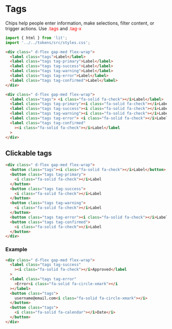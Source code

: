 # Tags

Chips help people enter information, make selections, filter content, or trigger actions.
Use <span style="color:red">.tags</span> and <span style="color:red">.tag-x</span>

```js script
import { html } from 'lit';
import '../../tokens/src/styles.css';
```

```html preview-story
<div class=" d-flex gap-med flex-wrap">
  <label class="tags">Label</label>
  <label class="tags tag-primary">Label</label>
  <label class="tags tag-success">Label</label>
  <label class="tags tag-warning">Label</label>
  <label class="tags tag-error">Label</label>
  <label class="tags tag-confirmed">Label</label>
</div>
```

```html preview-story
<div class=" d-flex gap-med flex-wrap">
  <label class="tags"> <i class="fa-solid fa-check"></i>Label</label>
  <label class="tags tag-primary"><i class="fa-solid fa-check"></i>Label</label>
  <label class="tags tag-success"><i class="fa-solid fa-check"></i>Label</label>
  <label class="tags tag-warning"><i class="fa-solid fa-check"></i>Label</label>
  <label class="tags tag-error"> <i class="fa-solid fa-check"></i>Label</label>
  <label class="tags tag-confirmed"
    ><i class="fa-solid fa-check"></i>Label</label
  >
</div>
```

## Clickable tags

```html preview-story
<div class=" d-flex gap-med flex-wrap">
  <button class="tags"><i class="fa-solid fa-check"></i>Label</button>
  <button class="tags tag-primary">
    <i class="fa-solid fa-check"></i>Label
  </button>
  <button class="tags tag-success">
    <i class="fa-solid fa-check"></i>Label
  </button>
  <button class="tags tag-warning">
    <i class="fa-solid fa-check"></i>Label
  </button>
  <button class="tags tag-error"><i class="fa-solid fa-check"></i>Label</button>
  <button class="tags tag-confirmed">
    <i class="fa-solid fa-check"></i>Label
  </button>
</div>
```

### Example

```html preview-story
<div class=" d-flex gap-med flex-wrap">
  <label class="tags tag-success"
    ><i class="fa-solid fa-check"></i>Approved</label
  >
  <label class="tags tag-error"
    >Error<i class="fa-solid fa-circle-xmark"></i
  ></label>
  <button class="tags">
    username@email.com<i class="fa-solid fa-circle-xmark"></i>
  </button>
  <button class="tags">
    <i class="fa-solid fa-calendar"></i>Date</i>
  </button>
</div>
```
